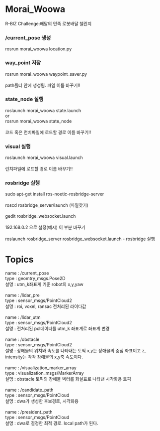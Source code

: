 # Morai_Woowa
R-BIZ Challenge:배달의 민족 로봇배달 챌린지

### /current_pose 생성
rosrun morai_woowa location.py 

### way_point 저장
rosrun morai_woowa waypoint_saver.py 
<br/><br/>
path폴더 안에 생성됨. 파일 이름 바꾸기!!

### state_node 실행
roslaunch morai_woowa state.launch
<br/>
or
<br/>
rosrun morai_woowa state_node 
<br/><br/>
코드 혹은 런치파일에 로드할 경로 이름 바꾸기!!

### visual 실행
roslaunch morai_woowa visual.launch
<br/><br/>
런치파일에 로드할 경로 이름 바꾸기!!

### rosbridge 실행
sudo apt-get install ros-noetic-rosbridge-server
<br/><br/>
roscd rosbridge_server/launch (파일찾기)
<br/><br/>
gedit rosbridge_websocket.launch
<br/><br/>
192.168.0.2 으로 설정(예시)
<arg name="address" default="192.168.0.2" /> 이 부분 바꾸기
<br/><br/>
roslaunch rosbridge_server rosbridge_websocket.launch - rosbridge 실행

# Topics
name : /current_pose<br/>
type : geomtry_msgs.Pose2D<br/>
설명 : utm_k좌표계 기준 robot의 x,y,yaw<br/> 
<br/>
name : /lidar_pre<br/>
type : sensor_msgs/PointCloud2<br/>
설명 : roi, voxel, ransac 전처리된 라이다값<br/>
<br/>
name : /lidar_utm<br/>
type : sensor_msgs/PointCloud2<br/>
설명 : 전처리된 pcl데이터를 utm_k 좌표계로 좌표계 변경<br/>
<br/>
name : /obstacle<br/>
type : sensor_msgs/PointCloud2<br/>
설명 : 장해물의 위치와 속도를 나타내는 토픽 x,y는 장애물의 중심 좌표이고 z, intensity는 각각 장애물의 x,y축 속도이다.<br/>
<br/>
name : /visualization_marker_array<br/>
type : visualization_msgs/MarkerArray<br/>
설명 : obstacle 토픽의 장애물 벡터를 화살표로 나타낸 시각화용 토픽<br/>
<br/>
name : /candidate_path<br/>
type : sensor_msgs/PointCloud<br/>
설명 : dwa가 생성한 후보경로, 시각화용<br/>
<br/>
name : /president_path<br/>
type : sensor_msgs/PointCloud<br/>
설명 : dwa로 결정한 최적 경로. local path가 된다.<br/>
